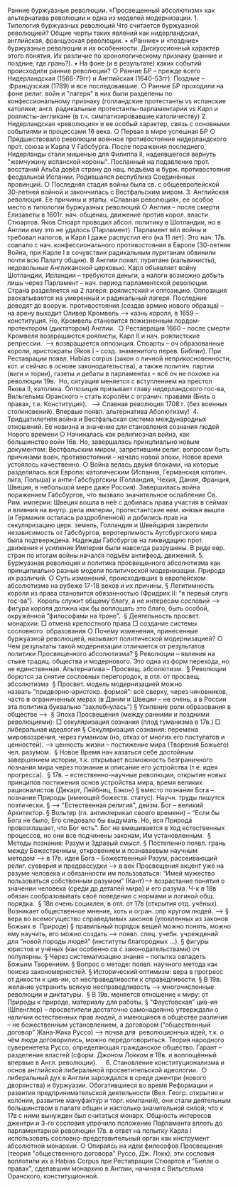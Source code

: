 Ранние буржуазные революции. «Просвещенный абсолютизм» как  альтернатива революции и одна из моделей модернизации.
	1. Типология буржуазных революций Что считается буржуазной революцией? Общие черты таких явлений как нидерландская, английская, французская революции.
	• «Ранние» и «поздние» буржуазные революции и их особенности. Дискуссионный характер этого понятия. Их различие по хронологическому признаку (ранние и поздние, где грань?).
	• На фоне (и в результате) каких событий происходили ранние революции?
		○ Ранние БР – прежде всего Нидерландская (1566-79гг) и Английская (1640-53гг). Поздние – Французская (1789) и все последовавшие. 
		○ Ранние БР проходили на фоне религ. войн и "лагеря" в них были разделены по конфессиональному признаку (голландские протестанты vs испанские католики; англ. радикальные протестанты-парламентарии vs Карл и роялисты-англикане (в т.ч. симпатизировавшие католичеству)
	2. Нидерландская «революция» и ее особый характер, связь с основными событиями и процессами 16 века.
		○ Первая в мире успешная БР
		○ Предшествовало революции военное противостояние нидерландского прот. союза и Карла V Габсбурга. После поражения последнего, Нидерланды стали мишенью для Филиппа II, надеявшегося вернуть "жемчужину испанской короны". Посланный на подавление прот. восстаний Альба довёл страну до нац. подъёма и бурж. противостояния феодальной Испании. Родившаяся республика Соединённых провинций. 
		○ Последняя стадия войны была св. с общеевропейской 30-летней войной и закончилась с Вестфальским миром. 
	3. Английская революция. Ее причины и этапы. «Славная революция», ее особое место в типологии буржуазных революций 
		○ Англия – после смерти Елизаветы в 1601г. нач. общенац. движение против корол. власти Стюартов. Яков Стюарт проводил абсол. политику в Шотландии, но в Англии ему это не удалось (Парламент). Парламент вёл войны и требовал налогов, и Карл I даже распустил его (на 11 лет). Это нач. 17в. совпало с нач. конфессионального противостояния в Европе (30-летняя Война, при Карле I в сочувствии радикальным пуританам обвинили почти всю Палату общин). В Англии появл. пуритане (кальвинисты), недовольные Англиканской церковью. Карл объявляет войну Шотландии, Ирландии – требуются деньги, а налоги возможно добыть лишь через Парламент – нач. период парламентской революции. Страна разделяется на 2 лагеря: роялистский и оппозицию. Оппозиция раскалывается на умеренный и радикальный лагеря. Последние доводят до вооруж. противостояния (создав армию нового образца) – на арену выходит Оливер Кромвель —> казнь короля, в 1659 – конституция. Но, Кромвель становится пожизненным лордом-протектором (диктатором) Англии. 
		○ Реставрация 1660 – после смерти Кромвеля возвращаются роялисты, Карл II и нач. роялистские репрессии.  —> возвращается оппозиция.
Стюарты – оч образованные короли, аристократы (Яков I – созд. знаменитого перев. Библии). При Реставрации появл. Habias corpus (закон о личной неприкосновенности, кот. и сейчас в основе законодательства), а также политич. партии (виги и тории), газеты и дебаты в парламентах – всё оч не похоже на революции 19в. 
Но, ситуация меняется с вступлением на престол Якова II, католика. Оппозиция призывает главу нидерландского гос-ва, Вильгельма Оранского – стать королём с огранич. правами (Биль о правах, т.е. Конституция).   —> Славная революция 1708 г. (без военных столкновений). Впервые появл. альтернатива Аболютизму! 
	4. Тридцатилетняя война и Вестфальская система международных отношений. Ее новизна и значение для становления сознания людей Нового времени
		○ Начиналась как религиозная война, как большинство войн 16в. Но, завершалась принцпиально новым документом: Вестфальским миром, запретившим религ. вопросам быть причинами воен. противостояний – начало новой эпохи, Новое время устоялось качественно. 
		○ Война велась двумя блоками, на которые разделилась вся Европа: католическим (Испания, Германская католич. лига, Польша) и анти-Габсбургским (Голландия, Чехия, Дания, Франция, Швеция, в небольшой мере даже Россия). Завершилась война поражением Габсбургов, что вызвало значительное ослабление Св. Рим. империи: Швеция вошла в неё с добилась права участия в сеймах и влияния на внутр. дела империи, протестантские нем. князья вышли (и Германия осталась раздробленной) и добились прав на секуляризацию церк. земель, Голландия и Швейцария закрепили независимость от Габсбургов, веротерпимость Аугсбургского мира была подтверждена. Надежды Габсбургов на ликвидацию прот. движения и усиление Империи были навсегда разрушены. В ряде евр. стран по итогам войны начался подъём антифеод. движений. 
	5. Буржуазная революция и политика просвещенного абсолютизма как принципиально разные модели  политической модернизации. Природа их различий. 
		○ Суть изменений, происходивших в  европейском абсолютизме на рубеже 17-18 веков и их причины. 
			§ Легитимность короля из права становится обязанностью (Фридрих II: “я первый слуга гос-ва”).  Король служит общему благу, а не интересам сословий —> фигура короля должна как бы воплощать это благо, быть особой, окружённой “философами на троне”. 
			§ Деятельность просвет. монархии: 
				□ отмена крепостного права
				□ создание системы сословного  образования
		○ Почему изменения, принесенные буржуазной революцией, называют политической модернизацией?
		○ Чем результаты такой модернизации отличается от результатов политики Просвещенного абсолютизма? 
			§ Революции – явления на стыке традиц. общества и модернового. Это одна из форм перехода, но не единственная. Альтернатива – Просвещ. абсолютизм. 
			§ Революции борются за снятие сословных перегородок, в отл. от просвещ. абсолютизма 
			§ Просвет. модель модернизацией можно назвать “придворно-аристокр. формой”: всё сверху, через чиновников, часто в ограниченных мерах (в Дании и Швеции – не очень, а в России эта политика буквально “захлебнулась”)
			§ Усиление роли образования в обществе —> 
			§ Эпоха Просвещения (между ранними и поздними революциями): 
				□ секуляризация сознания (плод гуманизма в 17в.)
				□ либеральная идеалогия
			§ Секуляризация сознания: перемена мировоззрения, через гуманизм (но, отказ от многих его постулатов и ценностей). —> ценность жизни – постижение мира (Творения Божьего) чел. разумом. 
			§ Новое Время нач казаться себе достойным завершением истории, т.к. открывает возможность безграничного познания мира через познание и описание его устройства (т.е. идея прогресса). 
			§ 17в. – естественно-научные революции, открытие новых принципов постижения основ устройства мира, время великих рационалистов (Декарт, Лейбниц, Бэкон)
			§ вместо познания Бога – познание Природы (имеющей божеств. статус). Научн. труды пишутся поэтически.
			§ —> "Естественная религия", деизм. Бог – великий Архитектор.
			§ Вольтер (гл. антиклерикал своего времени) – “Если бы Бога не было, Его следовало бы выдумать. Но, вся Природа провозглашает, что Бог есть”. Бог не вмешивается в ход естественных процессов, но они все подчинены законам, Им установленным. 
			§ Методы познания: Разум и Здравый смысл.
			§ Постепенно появл. грань между Божественным, откровением и познаваевым научным методом —> в 17в. идея Бога – Божественный Разум, рассеивающий религ. суеверия и предрассудки —> в век Просвещения акцент уже на разуме человека и обязанности им пользоваться: “Имей мужество пользоваться собственным разумом” (Кант)—> возрастание понятия о значении человека (среди др деталей мира) и его разума. Ч-к в 18в обязан сообразовывать своё поведение с нормами и логикой общ. порядка. 
			§ 18в очень социален, в отл. от 17в (открытия отд. учёных). Возникает общественное мнение, хоть и огран. опр кругом людей. —>
			§ вера во всемогущество справедливых законов (уловленных из законов Божьих в  Природе)
			§ правильный порядок вещей можно понять, можно ему научить, его можно создать —> появл. спец. учебн. учреждений для “новой породы людей” (институты благородных …).
			§ фигуры юристов и учёных (как особенно св с законодательствами) оч популярны.
			§ Через систематизацию знания – попытка овладеть Божьим Творением.
			§ Вопрос о методе: появл. научного метода как поиска закономерностей.
			§ Исторический оптимизм: вера в прогресс от дикости к цив-ии, от несправедливости к справедливости.
			§ В 19в. желание устранить всякую несправедливость —> многочисленные революции и диктатуры. 
			§ В 19в. меняется отношение к миру: от Природы к природе, материалу для работы.
			§ “Фаустовская” цив-ия (Шпенглер) – просветители достаточно самонадеянно утверждали о наличии естественных прав людей, а имеющиеся в обществе различия – не божественным установлением, а договором (“общественный договор” Жана-Жака Руссо) —> почва для  революционных идей, т.к. о чём люди договорились, можно передоговориться. Теория народного суверенетета Руссо, определяющая гражданское общество. Гарант – разделение властей (сформ. Джоном Локком в 18в. и воплощённый впервые в Англ. революции).  
 
	6. Становление  конституционализма и основ английской либеральной просветительской  идеологии. 
		○ либеральный дух в Англии зарождался в среде джентри (нового дворянства) и буржуазии. Обогатившиеся во время Реформации и развития предпринимательской деятельности (Вел. Геогр. открытия и колонии, развитие мануфактур и торг. компаний), они стали деятельным большинством в палате общин и настолько значительной силой, что к 17в с ними вынужден был считаться монарх. Общность интересов джентри и 3-го сословия упрочило положение Парламента вплоть до парламентарной революции 17в. в ответ на попытку Карла I использовать сословно-представительный орган как инструмент абсолютной монархии. 
		○ Опираясь на идеи философов Просвещения (теория "общественного договора" Руссо, Дж. Локк), эти сословия воплотили их в Habias Corpus при Реставрации Стюартов и "Билле о правах", сделавшим монархию в Англии, начиная с Вильгельма Оранского, конституционной.

